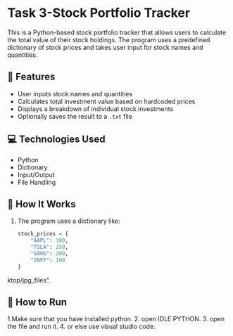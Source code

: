# Task 3-Stock Portfolio Tracker

This is a Python-based stock portfolio tracker that allows users to calculate the total value of their stock holdings. The program uses a predefined dictionary of stock prices and takes user input for stock names and quantities.

## 📌 Features
- User inputs stock names and quantities
- Calculates total investment value based on hardcoded prices
- Displays a breakdown of individual stock investments
- Optionally saves the result to a `.txt` file

## 💻 Technologies Used
- Python
- Dictionary
- Input/Output
- File Handling

## 🔧 How It Works
1. The program uses a dictionary like:
   ```python
   stock_prices = {
       "AAPL": 180,
       "TSLA": 250,
       "GOOG": 200,
       "INFY": 100
   }
ktop/jpg_files".
## 🚀 How to Run
1.Make sure that you have installed python.
2. open IDLE PYTHON.
3. open the file and run it.
4. or else use visual studio code.
